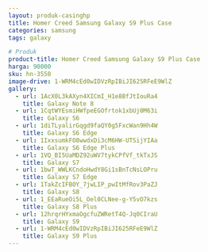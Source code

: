 ```yaml
---
layout: produk-casinghp
title: Homer Creed Samsung Galaxy S9 Plus Case
categories: samsung
tags: galaxy

# Produk
product-title: Homer Creed Samsung Galaxy S9 Plus Case
harga: 90000
sku: hn-3550
image-drive: 1-WRM4cEd0wIDVzRpIBiJI625RFeE9WlZ
gallery:
  - url: 1AcX0L3kAXyn4XICmI_H1e8BfJtIouRa4
    title: Galaxy Note 8
  - url: 1CqtWYEsmiHWfpeEGOfrtok1xbUj0M63i
    title: Galaxy S6
  - url: 1diTLyalirGqgd9faQY0g5FxcWan9Hh4W
    title: Galaxy S6 Edge
  - url: 1IxxsumkFO8wwdxDi3cM6HW-UTSijYIAa
    title: Galaxy S6 Edge Plus
  - url: 1VQ_BI5UaMDZ92uWV7tykCPfVf_tkTxJS
    title: Galaxy S7
  - url: 1bwT_WWLKCndoHwdY8Gi1sBnTcNsLOPru
    title: Galaxy S7 Edge
  - url: 1TakZcIFBOY_7jwLIP_pwItMfRov3PaZJ
    title: Galaxy S8
  - url: 1_EEaRueOi5L_Oel0CLNee-g-Y5vO7kzs
    title: Galaxy S8 Plus
  - url: 12hrqrHYxmaOgcfuZWRetT4Q-Jq0CIraU
    title: Galaxy S9
  - url: 1-WRM4cEd0wIDVzRpIBiJI625RFeE9WlZ
    title: Galaxy S9 Plus
---
```

